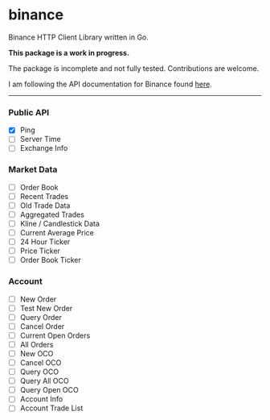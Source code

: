 # binance
Binance HTTP Client Library written in Go.

**This package is a work in progress.**

The package is incomplete and not fully tested. Contributions are welcome.

I am following the API documentation for Binance found [here](https://github.com/binance-exchange/binance-official-api-docs/blob/master/rest-api.md).

***

### Public API

- [x] Ping
- [ ] Server Time
- [ ] Exchange Info

### Market Data

- [ ] Order Book
- [ ] Recent Trades
- [ ] Old Trade Data
- [ ] Aggregated Trades
- [ ] Kline / Candlestick Data
- [ ] Current Average Price
- [ ] 24 Hour Ticker
- [ ] Price Ticker
- [ ] Order Book Ticker

### Account

- [ ] New Order
- [ ] Test New Order
- [ ] Query Order
- [ ] Cancel Order
- [ ] Current Open Orders
- [ ] All Orders
- [ ] New OCO
- [ ] Cancel OCO
- [ ] Query OCO
- [ ] Query All OCO
- [ ] Query Open OCO
- [ ] Account Info
- [ ] Account Trade List
